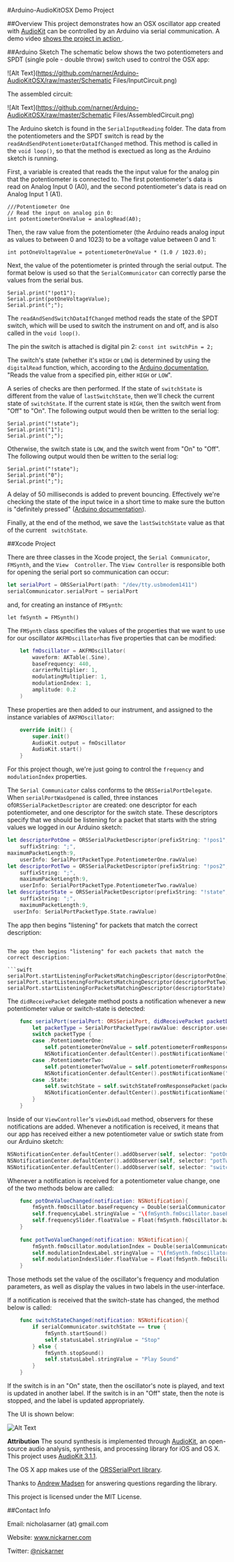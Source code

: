 #Arduino-AudioKitOSX Demo Project

##Overview
This project demonstrates how an OSX oscillator app created with <a href="https://github.com/audiokit/AudioKit">AudioKit</a> can be controlled by an Arduino via serial communication. A demo video <a href="https://vimeo.com/139079751">shows the project in action </a>.

##Arduino Sketch
The schematic below shows the two potentiometers and SPDT (single pole - double throw) switch used to control the OSX app:

![Alt Text](https://github.com/narner/Arduino-AudioKitOSX/raw/master/Schematic Files/InputCircuit.png)

The assembled circuit:

![Alt Text](https://github.com/narner/Arduino-AudioKitOSX/raw/master/Schematic Files/AssembledCircuit.png)

The Arduino sketch is found in the `SerialInputReading` folder. The data from the potentiometers 
and the SPDT switch is read by the `readAndSendPotentiometerDataIfChanged` method. This method is 
called in the `void loop()`, so that the method is exectued as long as the Arduino sketch is running. 

First, a variable is created that reads the the input value for the analog pin that the 
potentiometer is connected to. The first potentiometer's data is read on Analog Input 0 (A0), and 
the second potentiometer's data is read on Analog Input 1 (A1). 

```
///Potentiometer One
// Read the input on analog pin 0:
int potentiometerOneValue = analogRead(A0);
```

Then, the raw value from the potentiometer (the Arduino reads analog input as values to between 0 
and 1023) to be a voltage value between 0 and 1:

`int potOneVoltageValue = potentiometerOneValue * (1.0 / 1023.0);`

Next, the value of the potentiometer is printed through the serial output. The format below is used so that the `SerialCommunicator` can correctly parse the values from the serial bus. 

```
Serial.print("!pot1");
Serial.print(potOneVoltageValue);
Serial.print(";");
```

The `readAndSendSwitchDataIfChanged` method reads the state of the SPDT switch, which will be used 
to switch the instrument on and off, and is also called in the `void loop()`.  

The pin the switch is attached is digital pin 2: `const int switchPin = 2;` 

The switch's state (whether it's `HIGH` or `LOW`) is determined by using the `digitalRead` 
function, which, according to the
<a href="https://www.arduino.cc/en/Reference/DigitalRead">Arduino documentation</a>, "Reads the value from a specified pin, either `HIGH` or `LOW`". 

A series of checks are then performed. If the state of `switchState` is different from the value of `lastSwitchState`, then we'll check the current state of `switchState`. If the current state is `HIGH`, then the switch went from "Off" to "On". The following output would then be written to the serial log:

```
Serial.print("!state");
Serial.print("1");
Serial.print(";");
```

Otherwise, the switch state is `LOW`, and the switch went from "On" to "Off". The following output would then be written to the serial log:

```
Serial.print("!state");
Serial.print("0");
Serial.print(";");
```

A delay of 50 milliseconds is added to prevent bouncing. Effectively we're checking the state of 
the input twice in a short time to make sure the button is "definitely pressed" (<a href="https://www.arduino.cc/en/Tutorial/Debounce">Arduino documentation</a>).

Finally, at the end of the method, we save the `lastSwitchState` value as that of the current `
switchState`. 

##Xcode Project

There are three classes in the Xcode project, the `Serial Communicator`, `FMSynth`, and the `View 
Controller`. The `View Controller` is responsible both for opening the serial port so communication 
can occur: 

```swift
let serialPort = ORSSerialPort(path: "/dev/tty.usbmodem1411")
serialCommunicator.serialPort = serialPort
```

and, for creating an instance of `FMSynth`:

```
let fmSynth = FMSynth()
```
The `FMSynth` class specifies the values of the properties that we want to use for our oscillator `AKFMOscillator`has five properties that can be modified:

```swift
    let fmOscillator = AKFMOscillator(
        waveform: AKTable(.Sine),
        baseFrequency: 440,
        carrierMultiplier: 1,
        modulatingMultiplier: 1,
        modulationIndex: 1,
        amplitude: 0.2
    )
```

These properties are then added to our instrument, and assigned to the instance variables of `AKFMOscillator`:

```swift
    override init() {
        super.init()
        AudioKit.output = fmOscillator
        AudioKit.start()
    }
```

For this project though, we're just going to control the `frequency` and `modulationIndex` properties.

The `Serial Communicator` calss conforms to the `ORSSerialPortDelegate`. When `serialPortWasOpened` is called, three instances of`ORSSerialPacketDescriptor` are created: one descriptor for each potentiometer, and one descriptor for the switch state. These descriptors specify that we should be listening for a packet that starts with the string values we logged in our Arduino sketch:

```swift
let descriptorPotOne = ORSSerialPacketDescriptor(prefixString: "!pos1",
	suffixString: ";",
maximumPacketLength:9,
	userInfo: SerialPortPacketType.PotentiometerOne.rawValue)
let descriptorPotTwo = ORSSerialPacketDescriptor(prefixString: "!pos2",
	suffixString: ";",
	maximumPacketLength:9,
	userInfo: SerialPortPacketType.PotentiometerTwo.rawValue)
let descriptorState = ORSSerialPacketDescriptor(prefixString: "!state",
	suffixString: ";",
	maximumPacketLength:9,
  userInfo: SerialPortPacketType.State.rawValue)
```
The app then begins "listening" for packets that match the correct description:
```

The app then begins "listening" for each packets that match the correct description:

```swift
serialPort.startListeningForPacketsMatchingDescriptor(descriptorPotOne)
serialPort.startListeningForPacketsMatchingDescriptor(descriptorPotTwo)
serialPort.startListeningForPacketsMatchingDescriptor(descriptorState)
```

The `didReceivePacket` delegate method posts a notification whenever a new potentiometer value or switch-state is detected: 

```swift
	func serialPort(serialPort: ORSSerialPort, didReceivePacket packetData: NSData, matchingDescriptor descriptor: ORSSerialPacketDescriptor) {
		let packetType = SerialPortPacketType(rawValue: descriptor.userInfo as! Int)!
		switch packetType {
		case .PotentiometerOne:
			self.potentiometerOneValue = self.potentiometerFromResponsePacket(packetData)
            NSNotificationCenter.defaultCenter().postNotificationName("PotentiometerOneChanged", object: self.potentiometerOneValue)
		case .PotentiometerTwo:
			self.potentiometerTwoValue = self.potentiometerFromResponsePacket(packetData)
            NSNotificationCenter.defaultCenter().postNotificationName("PotentiometerTwoChanged", object: self.potentiometerTwoValue)
		case .State:
			self.switchState = self.switchStateFromResponsePacket(packetData)
            NSNotificationCenter.defaultCenter().postNotificationName("SwitchStateChanged", object: self.switchState)
		}
	}
```

Inside of our `ViewController`'s `viewDidLoad` method, observers for these notifications are added. Whenever a notification is received, it means that our app has received either a new potentiometer value or swtich state from our Arduino sketch:

```swift
NSNotificationCenter.defaultCenter().addObserver(self, selector: "potOneValueChanged:", name:"PotentiometerOneChanged", object: nil)
NSNotificationCenter.defaultCenter().addObserver(self, selector: "potTwoValueChanged:", name:"PotentiometerTwoChanged", object: nil)
NSNotificationCenter.defaultCenter().addObserver(self, selector: "switchStateChanged:", name:"SwitchStateChanged", object: nil)
```

Whenever a notification is received for a potentiometer value change, one of the two methods below are called: 

```swift
    func potOneValueChanged(notification: NSNotification){
        fmSynth.fmOscillator.baseFrequency = Double(serialCommunicator.potentiometerOneValue * 4)
        self.frequencyLabel.stringValue = "\(fmSynth.fmOscillator.baseFrequency)"
        self.frequencySlider.floatValue = Float(fmSynth.fmOscillator.baseFrequency)
    }
    
    func potTwoValueChanged(notification: NSNotification){
        fmSynth.fmOscillator.modulationIndex = Double(serialCommunicator.potentiometerTwoValue / 4)
        self.modulationIndexLabel.stringValue = "\(fmSynth.fmOscillator.modulationIndex)"
        self.modulationIndexSlider.floatValue = Float(fmSynth.fmOscillator.modulationIndex)
    }
```

Those methods set the value of the oscillator's frequency and modulation parameters, as well as display the values in two labels in the user-interface. 

If a notification is received that the switch-state has changed, the method below is called:

```swift
    func switchStateChanged(notification: NSNotification){
        if serialCommunicator.switchState == true {
            fmSynth.startSound()
            self.statusLabel.stringValue = "Stop"
        } else {
            fmSynth.stopSound()
            self.statusLabel.stringValue = "Play Sound"
        }
    }
```

If the switch is in an "On" state, then the oscillator's note is played, and text is updated in 
another label. If the switch is in an "Off" state, then the note is stopped, and the label is 
updated appropriately. 

The UI is shown below:

![Alt Text](https://github.com/narner/Arduino-AudioKitOSX/raw/master/AppUI.png)


**Attribution**
The sound synthesis is implemented through <a href="http://audiokit.io">AudioKit</a>, an open-
source audio analysis, synthesis, and processing library for iOS and OS X. This project uses 
<a href="https://github.com/audiokit/AudioKit">AudioKit 3.1.1</a>. 

The OS X app makes use of the <a href="https://github.com/armadsen/ORSSerialPort">ORSSerialPort library</a>.

Thanks to <a href="http://blog.andrewmadsen.com/">Andrew Madsen</a> for answering questions 
regarding the library. 

This project is licensed under the MIT License. 

##Contact Info

Email: nicholasarner (at) gmail.com

Website: www.nickarner.com

Twitter: <a href="https://twitter.com/nickarner">@nickarner</a>


